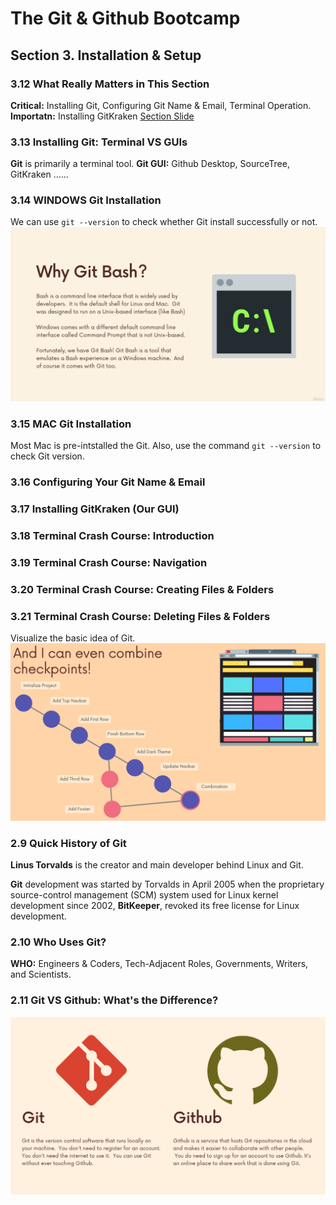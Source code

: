 # The Git & Github Bootcamp

## Section 3. Installation & Setup

### 3.12 What Really Matters in This Section
**Critical:** Installing Git, Configuring Git Name & Email, Terminal Operation.
**Importatn:** Installing GitKraken 
[Section Slide](doc/S3_Git+&+Github_+Installation.pdf)

### 3.13 Installing Git: Terminal VS GUIs
**Git** is primarily a terminal tool.
**Git GUI:** Github Desktop, SourceTree, GitKraken ......

### 3.14 WINDOWS Git Installation
We can use `git --version` to check whether Git install successfully or not.
![Windows Git Installation](img/14_1_WindowsInstall.png "Windows Git Installation")

### 3.15 MAC Git Installation
Most Mac is pre-intstalled the Git. Also, use the command `git --version` to check Git version.
### 3.16 Configuring Your Git Name & Email

### 3.17 Installing GitKraken (Our GUI)

### 3.18 Terminal Crash Course: Introduction

### 3.19 Terminal Crash Course: Navigation

### 3.20 Terminal Crash Course: Creating Files & Folders

### 3.21 Terminal Crash Course: Deleting Files & Folders


Visualize the basic idea of Git.
![VisualizationGit](img/8_1_VisualizationGit.png "VisualizationGit")

### 2.9 Quick History of Git
**Linus Torvalds** is the creator and main developer behind Linux and Git.

**Git** development was started by Torvalds in April 2005 when the proprietary source-control management (SCM) system used for Linux kernel development since 2002, **BitKeeper**, revoked its free license for Linux development.

### 2.10 Who Uses Git?
**WHO:** Engineers & Coders, Tech-Adjacent Roles, Governments, Writers, and Scientists.

### 2.11 Git VS Github: What's the Difference?
![Git vs Github](img/11_1_Git_Github.png "Git vs Github")






